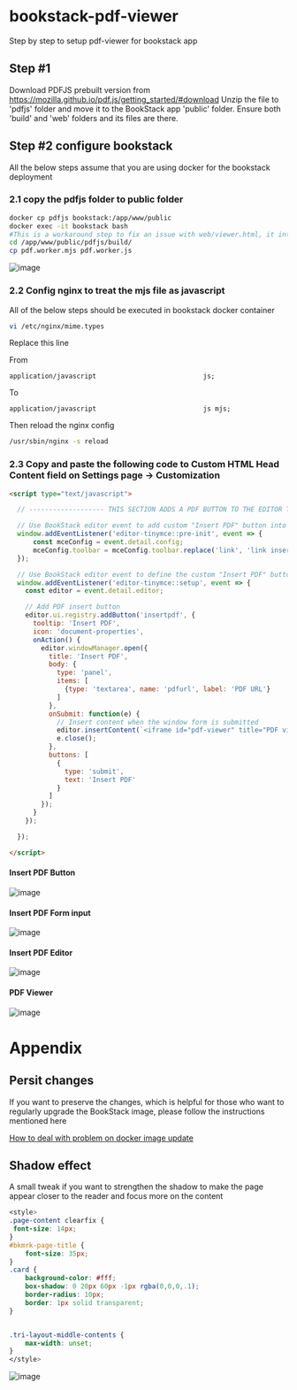 # bookstack-pdf-viewer
Step by step to setup pdf-viewer for bookstack app

## Step #1
Download PDFJS prebuilt version from https://mozilla.github.io/pdf.js/getting_started/#download
Unzip the file to 'pdfjs' folder and move it to the BookStack app 'public' folder. Ensure both 'build' and 'web' folders and its files are there.

## Step #2 configure bookstack
All the below steps assume that you are using docker for the bookstack deployment 

### 2.1 copy the pdfjs folder to public folder 
```bash
docker cp pdfjs bookstack:/app/www/public
docker exec -it bookstack bash
#This is a workaround step to fix an issue with web/viewer.html, it intends to include pdf.worker.js not pdf.worker.mjs
cd /app/www/public/pdfjs/build/
cp pdf.worker.mjs pdf.worker.js
```
![image](https://github.com/ddkhanh/bookstack-pdf-viewer/assets/5151868/e83e1069-e81f-48ec-8a1e-066fa21f5a8e)

### 2.2 Config nginx to treat the mjs file as javascript 
All of the below steps should be executed in bookstack docker container

```bash
vi /etc/nginx/mime.types
```
Replace this line

From
```
application/javascript                           js;
```
To
```
application/javascript                           js mjs;
```
Then reload the nginx config
```bash
/usr/sbin/nginx -s reload
```

### 2.3 Copy and paste the following code to Custom HTML Head Content field on Settings page -> Customization

```html
<script type="text/javascript">

  // ------------------- THIS SECTION ADDS A PDF BUTTON TO THE EDITOR TOOLBAR THAT ALLOWS YOU TO EMBED PDFS 

  // Use BookStack editor event to add custom "Insert PDF" button into main toolbar
  window.addEventListener('editor-tinymce::pre-init', event => {
      const mceConfig = event.detail.config;
      mceConfig.toolbar = mceConfig.toolbar.replace('link', 'link insertpdf')
  });

  // Use BookStack editor event to define the custom "Insert PDF" button.
  window.addEventListener('editor-tinymce::setup', event => {
    const editor = event.detail.editor;

    // Add PDF insert button
    editor.ui.registry.addButton('insertpdf', {
      tooltip: 'Insert PDF',
      icon: 'document-properties',
      onAction() {
        editor.windowManager.open({
          title: 'Insert PDF',
          body: {
            type: 'panel',
            items: [
              {type: 'textarea', name: 'pdfurl', label: 'PDF URL'}
            ]
          },
          onSubmit: function(e) {
            // Insert content when the window form is submitted
            editor.insertContent(`<iframe id="pdf-viewer" title="PDF viwer" src="/pdfjs/web/viewer.html?file=${e.getData().pdfurl}" style="width:100%; height:500px; background-color: #fff; box-shadow: 0 4px 8px -1px rgba(0,0,0,.2); border-radius: 8px; border: 0px solid transparent;" ></iframe>`);
            e.close();
          },
          buttons: [
            {
              type: 'submit',
              text: 'Insert PDF'
            }
          ]
        });
      }
    });

  });

</script>
```
#### Insert PDF Button


![image](https://github.com/ddkhanh/bookstack-pdf-viewer/assets/5151868/ada4c966-8332-42aa-bc88-78560051e31a)

#### Insert PDF Form input

![image](https://github.com/ddkhanh/bookstack-pdf-viewer/assets/5151868/7b704a7f-1e99-4b2d-8517-cd55798f50dc)

#### Insert PDF Editor

![image](https://github.com/ddkhanh/bookstack-pdf-viewer/assets/5151868/7a51a2c9-6584-4b97-8606-cf6fd003d4aa)

#### PDF Viewer

![image](https://github.com/ddkhanh/bookstack-pdf-viewer/assets/5151868/3b7efd2e-f413-48fb-a148-ab05e821c761)

# Appendix 
## Persit changes
If you want to preserve the changes, which is helpful for those who want to regularly upgrade the BookStack image, please follow the instructions mentioned here

[How to deal with problem on docker image update](https://github.com/ddkhanh/bookstack-pdf-viewer/issues/1#issuecomment-2048845117)

## Shadow effect
A small tweak if you want to strengthen the shadow to make the page appear closer to the reader and focus more on the content

```css
<style>
.page-content clearfix {
 font-size: 14px;
}
#bkmrk-page-title {
    font-size: 35px;
}
.card {
    background-color: #fff;
    box-shadow: 0 20px 60px -1px rgba(0,0,0,.1);
    border-radius: 10px;
    border: 1px solid transparent;
}


.tri-layout-middle-contents {
    max-width: unset;
}
</style>
```

![image](https://github.com/ddkhanh/bookstack-pdf-viewer/assets/5151868/7f865134-2ef6-44ff-90f0-6c29f62804f5)


